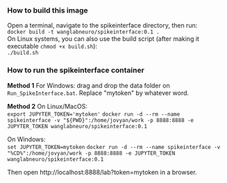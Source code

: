 ### How to build this image
Open a terminal, navigate to the spikeinterface directory, then run:   
`docker build -t wanglabneuro/spikeinterface:0.1 .`  
On Linux systems, you can also use the build script (after making it executable `chmod +x build.sh`):    
`./build.sh`  

### How to run the spikeinterface container
**Method 1** For Windows: drag and drop the data folder on `Run_SpikeInterface.bat`. Replace "mytoken" by whatever word.   
  
**Method 2**
On Linux/MacOS:  
`export JUPYTER_TOKEN='mytoken'`
`docker run -d --rm --name spikeinterface -v "${PWD}":/home/jovyan/work -p 8888:8888 -e JUPYTER_TOKEN wanglabneuro/spikeinterface:0.1`  

On Windows:  
`set JUPYTER_TOKEN=mytoken`
`docker run -d --rm --name spikeinterface -v "%CD%":/home/jovyan/work -p 8888:8888 -e JUPYTER_TOKEN wanglabneuro/spikeinterface:0.1`  
  
Then open http://localhost:8888/lab?token=mytoken in a browser.




